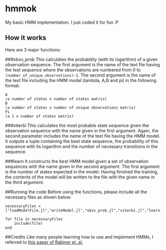 # hmmok
My basic HMM implementation. I just coded it for fun :P

## How it works
Here are 3 major functions:

###obsv_prob 
This calculates the probability (with its logarithm) of a given observation sequence. The first argument is the name of the text file having the test sequence where the observations are numbered from 0 to `(number_of_unique_observations)-1`. The second argument is the name of the text file including the HMM model (lambda, A,B and pi) in the following format:

```
A
(a number of states x number of states matrix)
B
(a number of states x number of unique observations matrix)
Pi
(a 1 x number of states matrix)
```

###viterbi
This calculates the most probable state sequence given the observation sequence with the name given in the first argument. Again, the second parameter includes the name of the text file having the HMM model. It outputs a tuple containing the best state sequence, the probability of this sequence with its logarithm and the number of necessary transitions in the sequence.

###learn
It constructs the best HMM model given a set of observation sequences with the name given in the second argument. The first argument is the number of states expected in the model. Having finished the training, the contents of the model will be written to the file with the given name in the third argument.

##Running the code
Before using the functions, please include all the necessary files as shown below:

```
necessaryFiles = ["loadModelFile.jl","writeModel.jl","obsv_prob.jl","viterbi.jl","learn.jl"]

for file in necessaryFiles
    include(file)
end
```

##Credits
Like many people learning how to use and implement HMMs, I referred to [this paper of Rabiner et. al.](http://www.ece.ucsb.edu/Faculty/Rabiner/ece259/Reprints/tutorial%20on%20hmm%20and%20applications.pdf)
